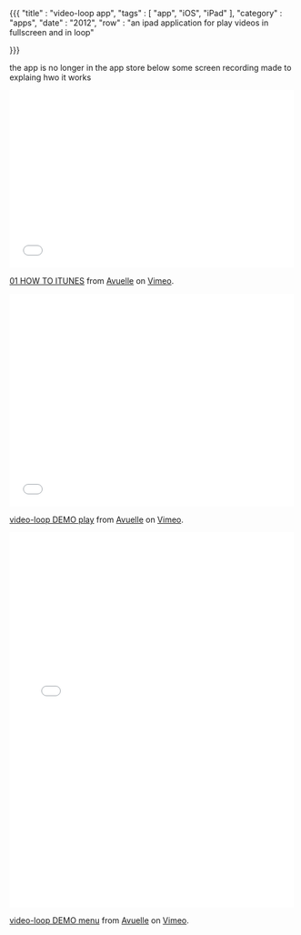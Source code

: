 {{{
    "title"    : "video-loop app",
    "tags"     : [ "app", "iOS", "iPad" ],
    "category" : "apps",
    "date"     : "2012",
    "row"  : "an ipad application for play videos in fullscreen and in loop"

}}}

the app is no longer in the app store below some screen recording made to explaing hwo it works

<iframe src="//player.vimeo.com/video/46675286" width="500" height="313" frameborder="0" webkitallowfullscreen mozallowfullscreen allowfullscreen></iframe> <p><a href="http://vimeo.com/46675286">01 HOW TO ITUNES</a> from <a href="http://vimeo.com/user10099748">Avuelle</a> on <a href="https://vimeo.com">Vimeo</a>.</p>

<iframe src="//player.vimeo.com/video/46646860" width="500" height="375" frameborder="0" webkitallowfullscreen mozallowfullscreen allowfullscreen></iframe> <p><a href="http://vimeo.com/46646860">video-loop DEMO play</a> from <a href="http://vimeo.com/user10099748">Avuelle</a> on <a href="https://vimeo.com">Vimeo</a>.</p>

<iframe src="//player.vimeo.com/video/46646142" width="500" height="660" frameborder="0" webkitallowfullscreen mozallowfullscreen allowfullscreen></iframe> <p><a href="http://vimeo.com/46646142">video-loop DEMO menu</a> from <a href="http://vimeo.com/user10099748">Avuelle</a> on <a href="https://vimeo.com">Vimeo</a>.</p>